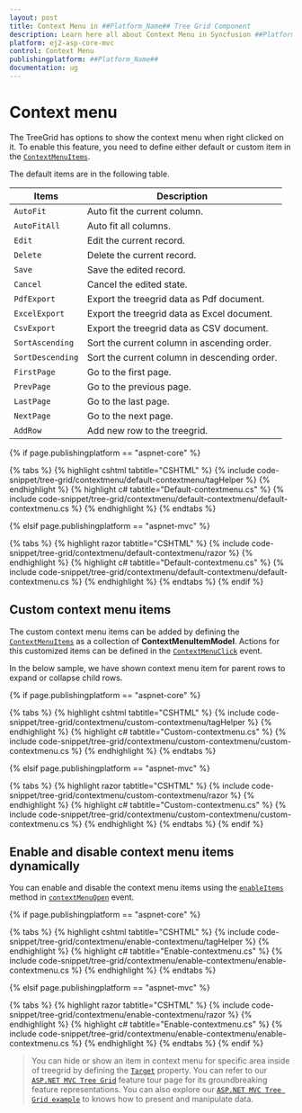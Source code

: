 ```yaml
---
layout: post
title: Context Menu in ##Platform_Name## Tree Grid Component
description: Learn here all about Context Menu in Syncfusion ##Platform_Name## Tree Grid component of Syncfusion Essential JS 2 and more.
platform: ej2-asp-core-mvc
control: Context Menu
publishingplatform: ##Platform_Name##
documentation: ug
---
```



# Context menu

The TreeGrid has options to show the context menu when right clicked on it. To enable this feature, you need to define either default or custom item in the [`ContextMenuItems`](https://help.syncfusion.com/cr/cref_files/aspnetcore-js2/Syncfusion.EJ2~Syncfusion.EJ2.TreeGrid.TreeGrid~ContextMenuItems.html).

The default items are in the following table.

Items| Description
----|----
`AutoFit`|  Auto fit the current column.
`AutoFitAll` | Auto fit all columns.
`Edit`|  Edit the current record.
`Delete` | Delete the current record.
`Save` | Save the edited record.
`Cancel` | Cancel the edited state.
`PdfExport` | Export the treegrid data as Pdf document.
`ExcelExport` | Export the treegrid data as Excel document.
`CsvExport` | Export the treegrid data as CSV document.
`SortAscending` | Sort the current column in ascending order.
`SortDescending` | Sort the current column in descending order.
`FirstPage` | Go to the first page.
`PrevPage` | Go to the previous page.
`LastPage` | Go to the last page.
`NextPage` | Go to the next page.
`AddRow` | Add new row to the treegrid.

{% if page.publishingplatform == "aspnet-core" %}

{% tabs %}
{% highlight cshtml tabtitle="CSHTML" %}
{% include code-snippet/tree-grid/contextmenu/default-contextmenu/tagHelper %}
{% endhighlight %}
{% highlight c# tabtitle="Default-contextmenu.cs" %}
{% include code-snippet/tree-grid/contextmenu/default-contextmenu/default-contextmenu.cs %}
{% endhighlight %}
{% endtabs %}

{% elsif page.publishingplatform == "aspnet-mvc" %}

{% tabs %}
{% highlight razor tabtitle="CSHTML" %}
{% include code-snippet/tree-grid/contextmenu/default-contextmenu/razor %}
{% endhighlight %}
{% highlight c# tabtitle="Default-contextmenu.cs" %}
{% include code-snippet/tree-grid/contextmenu/default-contextmenu/default-contextmenu.cs %}
{% endhighlight %}
{% endtabs %}
{% endif %}



## Custom context menu items

The custom context menu items can be added by defining the [`ContextMenuItems`](https://help.syncfusion.com/cr/cref_files/aspnetcore-js2/Syncfusion.EJ2~Syncfusion.EJ2.TreeGrid.TreeGrid~ContextMenuItems.html) as a collection of **ContextMenuItemModel**.
Actions for this customized items can be defined in the [`ContextMenuClick`](https://help.syncfusion.com/cr/cref_files/aspnetcore-js2/Syncfusion.EJ2~Syncfusion.EJ2.TreeGrid.TreeGrid~ContextMenuClick.html) event.

In the below sample, we have shown context menu item for parent rows to expand or collapse child rows.

{% if page.publishingplatform == "aspnet-core" %}

{% tabs %}
{% highlight cshtml tabtitle="CSHTML" %}
{% include code-snippet/tree-grid/contextmenu/custom-contextmenu/tagHelper %}
{% endhighlight %}
{% highlight c# tabtitle="Custom-contextmenu.cs" %}
{% include code-snippet/tree-grid/contextmenu/custom-contextmenu/custom-contextmenu.cs %}
{% endhighlight %}
{% endtabs %}

{% elsif page.publishingplatform == "aspnet-mvc" %}

{% tabs %}
{% highlight razor tabtitle="CSHTML" %}
{% include code-snippet/tree-grid/contextmenu/custom-contextmenu/razor %}
{% endhighlight %}
{% highlight c# tabtitle="Custom-contextmenu.cs" %}
{% include code-snippet/tree-grid/contextmenu/custom-contextmenu/custom-contextmenu.cs %}
{% endhighlight %}
{% endtabs %}
{% endif %}



## Enable and disable context menu items dynamically

You can enable and disable the context menu items using the [`enableItems`](https://ej2.syncfusion.com/documentation/api/menu/#enableitems) method in [`contextMenuOpen`](https://ej2.syncfusion.com/documentation/api/treegrid/#contextmenuopen) event.

{% if page.publishingplatform == "aspnet-core" %}

{% tabs %}
{% highlight cshtml tabtitle="CSHTML" %}
{% include code-snippet/tree-grid/contextmenu/enable-contextmenu/tagHelper %}
{% endhighlight %}
{% highlight c# tabtitle="Enable-contextmenu.cs" %}
{% include code-snippet/tree-grid/contextmenu/enable-contextmenu/enable-contextmenu.cs %}
{% endhighlight %}
{% endtabs %}

{% elsif page.publishingplatform == "aspnet-mvc" %}

{% tabs %}
{% highlight razor tabtitle="CSHTML" %}
{% include code-snippet/tree-grid/contextmenu/enable-contextmenu/razor %}
{% endhighlight %}
{% highlight c# tabtitle="Enable-contextmenu.cs" %}
{% include code-snippet/tree-grid/contextmenu/enable-contextmenu/enable-contextmenu.cs %}
{% endhighlight %}
{% endtabs %}
{% endif %}



> You can hide or show an item in context menu for specific area inside of treegrid by defining the [`Target`](https://help.syncfusion.com/cr/cref_files/aspnetcore-js2/Syncfusion.EJ2~Syncfusion.EJ2.Navigations.ContextMenu~Target.html) property.
> You can refer to our [`ASP.NET MVC Tree Grid`](https://www.syncfusion.com/aspnet-mvc-ui-controls/tree-grid) feature tour page for its groundbreaking feature representations. You can also explore our [`ASP.NET MVC Tree Grid example`](https://ej2.syncfusion.com/aspnetmvc/TreeGrid/Overview#/material) to knows how to present and manipulate data.